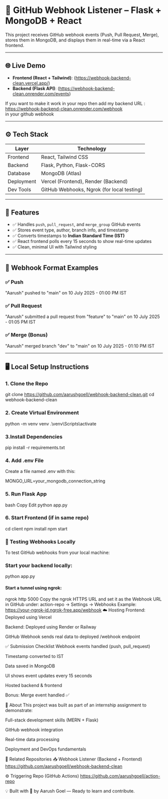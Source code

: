 # 🔔 GitHub Webhook Listener – Flask + MongoDB + React

This project receives GitHub webhook events (Push, Pull Request, Merge), stores them in MongoDB, and displays them in real-time via a React frontend.

---

## 🌐 Live Demo

- **Frontend (React + Tailwind)**: (https://webhook-backend-clean.vercel.app/)
- **Backend (Flask API)**: (https://webhook-backend-clean.onrender.com/events)

If you want to make it work in your repo then add my backend URL : https://webhook-backend-clean.onrender.com/webhook  
in your github webhook

---

## ⚙️ Tech Stack

| Layer      | Technology                                 |
| ---------- | ------------------------------------------ |
| Frontend   | React, Tailwind CSS                        |
| Backend    | Flask, Python, Flask-CORS                  |
| Database   | MongoDB (Atlas)                            |
| Deployment | Vercel (Frontend), Render (Backend)        |
| Dev Tools  | GitHub Webhooks, Ngrok (for local testing) |

---

## 🚀 Features

- ✅ Handles `push`, `pull_request`, and `merge_group` GitHub events
- ✅ Stores event type, author, branch info, and timestamp
- ✅ Converts timestamps to **Indian Standard Time (IST)**
- ✅ React frontend polls every 15 seconds to show real-time updates
- ✅ Clean, minimal UI with Tailwind styling

---
## 📌 Webhook Format Examples

### ✅ Push
"Aarush" pushed to "main" on 10 July 2025 - 01:00 PM IST

### ✅ Pull Request
"Aarush" submitted a pull request from "feature" to "main" on 10 July 2025 - 01:05 PM IST


### ✅ Merge (Bonus)
"Aarush" merged branch "dev" to "main" on 10 July 2025 - 01:10 PM IST

---

## 🖥️ Local Setup Instructions

### 1. Clone the Repo

git clone https://github.com/aarushgoell/webhook-backend-clean.git
cd webhook-backend-clean
### 2. Create Virtual Environment

python -m venv venv
.\venv\Scripts\activate
### 3.Install Dependencies

pip install -r requirements.txt

### 4. Add .env File
Create a file named .env with this:

MONGO_URL=your_mongodb_connection_string
### 5. Run Flask App
bash
Copy
Edit
python app.py
### 6. Start Frontend (if in same repo)

cd client
npm install
npm start

### 🧪 Testing Webhooks Locally
To test GitHub webhooks from your local machine:
### Start your backend locally:
python  app.py

#### Start a tunnel using ngrok:
ngrok http 5000
Copy the ngrok HTTPS URL and set it as the Webhook URL in GitHub under:
action-repo → Settings → Webhooks
Example:
https://your-ngrok-id.ngrok-free.app/webhook
☁️ Hosting
Frontend: Deployed using Vercel

Backend: Deployed using Render or Railway

GitHub Webhook sends real data to deployed /webhook endpoint

✅ Submission Checklist
 Webhook events handled (push, pull_request)

 Timestamp converted to IST

 Data saved in MongoDB

 UI shows event updates every 15 seconds

 Hosted backend & frontend

 Bonus: Merge event handled ✅

🙋 About
This project was built as part of an internship assignment to demonstrate:

Full-stack development skills (MERN + Flask)

GitHub webhook integration

Real-time data processing

Deployment and DevOps fundamentals

🔗 Related Repositories
📥 Webhook Listener (Backend + Frontend)
https://github.com/aarushgoell/webhook-backend-clean

⚙️ Triggering Repo (GitHub Actions)
https://github.com/aarushgoell/action-repo

💡 Built with 💙 by Aarush Goel — Ready to learn and contribute.
````
